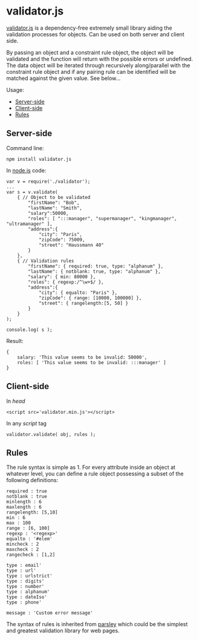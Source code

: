 validator.js
========

[validator.js](https://github.com/imrefazekas/validator.js) is a dependency-free extremely small library aiding the validation processes for objects. Can be used on both server and client side. 

By passing an object and a constraint rule object, the object will be validated and the function will return with the possible errors or undefined.
The data object will be iterated through recursively along/parallel with the constraint rule object and if any pairing rule can be identified will be matched against the given value. See below...

Usage:

- [Server-side](#server-side)
- [Client-side](#client-side)
- [Rules](#rules)


## Server-side

Command line:

	npm install validator.js

In [node.js](www.nodejs.org) code:

	var v = require('./validator');
	...
	var s = v.validate(
		{ // Object to be validated
			"firstName": "Bob",
			"lastName": "Smith",
			"salary":50000,
			"roles": [ ":::manager", "supermanager", "kingmanager", "ultramanager" ],
			"address":{
				"city": "Paris",
				"zipCode": 75009,
				"street": "Haussmann 40"
			}
		},
		{ // Validation rules
			"firstName": { required: true, type: "alphanum" },
			"lastName": { notblank: true, type: "alphanum" },
			"salary": { min: 80000 },
			"roles": { regexp:/^\w+$/ },
			"address":{
				"city": { equalto: "Paris" },
				"zipCode": { range: [10000, 100000] },
				"street": { rangelength:[5, 50] }
			}
		}
	);

	console.log( s );

Result:

	{
		salary: 'This value seems to be invalid: 50000',
		roles: [ 'This value seems to be invalid: :::manager' ] 
	}


## Client-side

In _head_

	<script src='validator.min.js'></script>

In any _script_ tag

	validator.validate( obj, rules );


## Rules

The rule syntax is simple as 1. For every attribute inside an object at whatever level, you can define a rule object possessing a subset of the following definitions:

	required : true
	notblank : true
	minlength : 6
	maxlength : 6
	rangelength: [5,10]
	min : 6
	max : 100
	range : [6, 100]
	regexp : '<regexp>'
	equalto : '#elem'
	mincheck : 2
	maxcheck : 2
	rangecheck : [1,2]

	type : email'
	type : url'
	type : urlstrict'
	type : digits'
	type : number'
	type : alphanum'
	type : dateIso'
	type : phone'

	message : 'Custom error message'

The syntax of rules is inherited from [parsley](http://parsleyjs.org) which could be the simplest and greatest validation library for web pages.
